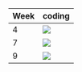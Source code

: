 | Week | coding |
| --- | --- |
| 4 |  ![](https://github.com/kmaooad/coding-19w04-Olehpryimak/workflows/Grading/badge.svg) |
| 7 |  ![](https://github.com/kmaooad/coding-19W07-Olehpryimak/workflows/Grading/badge.svg) |
| 9 |  ![](https://github.com/kmaooad/coding-19W09-Olehpryimak/workflows/Grading/badge.svg) |
